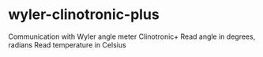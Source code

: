 # wyler-clinotronic-plus
Communication with Wyler angle meter Clinotronic+
Read angle in degrees, radians
Read temperature in Celsius
